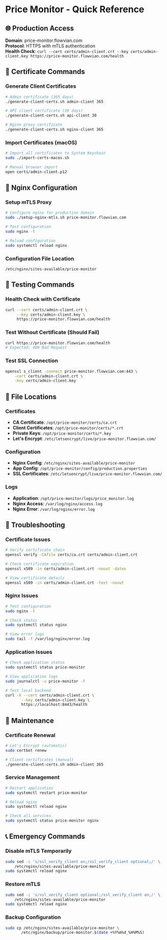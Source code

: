 # Price Monitor - Quick Reference

## 🌐 Production Access

**Domain**: price-monitor.flowvian.com  
**Protocol**: HTTPS with mTLS authentication  
**Health Check**: `curl --cert certs/admin-client.crt --key certs/admin-client.key https://price-monitor.flowvian.com/health`

## 🔐 Certificate Commands

### Generate Client Certificates
```bash
# Admin certificate (365 days)
./generate-client-certs.sh admin-client 365

# API client certificate (30 days)
./generate-client-certs.sh api-client 30

# Nginx proxy certificate
./generate-client-certs.sh nginx-client 365
```

### Import Certificates (macOS)
```bash
# Import all certificates to System Keychain
sudo ./import-certs-macos.sh

# Manual browser import
open certs/admin-client.p12
```

## 🔧 Nginx Configuration

### Setup mTLS Proxy
```bash
# Configure nginx for production domain
sudo ./setup-nginx-mtls.sh price-monitor.flowvian.com

# Test configuration
sudo nginx -t

# Reload configuration
sudo systemctl reload nginx
```

### Configuration File Location
```
/etc/nginx/sites-available/price-monitor
```

## 🧪 Testing Commands

### Health Check with Certificate
```bash
curl --cert certs/admin-client.crt \
     --key certs/admin-client.key \
     https://price-monitor.flowvian.com/health
```

### Test Without Certificate (Should Fail)
```bash
curl https://price-monitor.flowvian.com/health
# Expected: 400 Bad Request
```

### Test SSL Connection
```bash
openssl s_client -connect price-monitor.flowvian.com:443 \
    -cert certs/admin-client.crt \
    -key certs/admin-client.key
```

## 📁 File Locations

### Certificates
- **CA Certificate**: `/opt/price-monitor/certs/ca.crt`
- **Client Certificates**: `/opt/price-monitor/certs/*.crt`
- **Private Keys**: `/opt/price-monitor/certs/*.key`
- **Let's Encrypt**: `/etc/letsencrypt/live/price-monitor.flowvian.com/`

### Configuration
- **Nginx Config**: `/etc/nginx/sites-available/price-monitor`
- **App Config**: `/opt/price-monitor/config/production.properties`
- **SSL Certificates**: `/etc/letsencrypt/live/price-monitor.flowvian.com/`

### Logs
- **Application**: `/opt/price-monitor/logs/price_monitor.log`
- **Nginx Access**: `/var/log/nginx/access.log`
- **Nginx Error**: `/var/log/nginx/error.log`

## 🚨 Troubleshooting

### Certificate Issues
```bash
# Verify certificate chain
openssl verify -CAfile certs/ca.crt certs/admin-client.crt

# Check certificate expiration
openssl x509 -in certs/admin-client.crt -noout -dates

# View certificate details
openssl x509 -in certs/admin-client.crt -text -noout
```

### Nginx Issues
```bash
# Test configuration
sudo nginx -t

# Check status
sudo systemctl status nginx

# View error logs
sudo tail -f /var/log/nginx/error.log
```

### Application Issues
```bash
# Check application status
sudo systemctl status price-monitor

# View application logs
sudo journalctl -u price-monitor -f

# Test local backend
curl -k --cert certs/admin-client.crt \
       --key certs/admin-client.key \
       https://localhost:8443/health
```

## 🔄 Maintenance

### Certificate Renewal
```bash
# Let's Encrypt (automatic)
sudo certbot renew

# Client certificates (manual)
./generate-client-certs.sh admin-client 365
```

### Service Management
```bash
# Restart application
sudo systemctl restart price-monitor

# Reload nginx
sudo systemctl reload nginx

# Check all services
sudo systemctl status price-monitor nginx
```

## 📞 Emergency Commands

### Disable mTLS Temporarily
```bash
sudo sed -i 's/ssl_verify_client on;/ssl_verify_client optional;/' \
    /etc/nginx/sites-available/price-monitor
sudo systemctl reload nginx
```

### Restore mTLS
```bash
sudo sed -i 's/ssl_verify_client optional;/ssl_verify_client on;/' \
    /etc/nginx/sites-available/price-monitor
sudo systemctl reload nginx
```

### Backup Configuration
```bash
sudo cp /etc/nginx/sites-available/price-monitor \
       /etc/nginx/backup/price-monitor.$(date +%Y%m%d_%H%M%S)
```